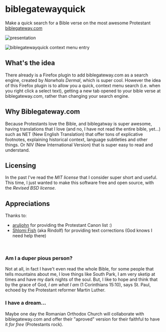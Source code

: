 # biblegatewayquick
Make a quick search for a Bible verse on the most awesome Protestant [biblegateway.com](https://www.biblegateway.com/)


![presentation](https://user-images.githubusercontent.com/10388612/121818245-a2949180-cc8e-11eb-8acc-1743ba8e3ed0.gif)


![biblegatewayquick context menu entry](https://user-images.githubusercontent.com/10388612/121775563-2d8f6200-cb91-11eb-9422-e2592c9c99bb.png)


## What's the idea 

There already is a Firefox plugin to add biblegateway.com as a search engine, created by *Narwhals Dermal*, which is super cool.
However the idea of this Firefox plugin is to allow you a quick, context menu search (i.e. when you right click a select text),
getting a new tab opened to your bible verse at biblegateway.com, rather than changing your search engine.

## Why Biblegateway.com

Because Protestants love the Bible, and biblegatway is super awesome, having translations that I love (and no, I have not read the entire bible, yet...) such as NET (New English Translation) that offer tons of explicative footnotes, explaining historical context, language subtleties and other things. Or NIV (New International Version) that is super easy to read and understand.

## Licensing

In the past I've read the *MIT license* that I consider super short and useful. This time, I just wanted to make this software free and open source, with the *Revised BSD license*.

## Appreciations
Thanks to:
- [aruljohn](https://github.com/aruljohn)  for providing the Protestant Canon list :) 
-  [Shlomi Fish](https://github.com/shlomif) (aka Rindolf) for providing text corrections (God knows I need help there)


<p>&nbsp;</p>

### Am I a duper pious person?
Not at all, in fact I have't even read the whole Bible, for some people that tells mountains about me, I love things like South Park, I am very sketip at times and have my dark nights of the soul. But, I like to hope and think that by the grace of God, *I am what I am* (1 Corinthians 15:10), says St. Paul, echoed by the Protestant reformer Martin Luther. 


### I have a dream...
Maybe one day the Romanian Orthodox Church will collaborate with biblegateway.com and offer their "aproved" version for their faithful to have it *for free* (Protestants rock).

